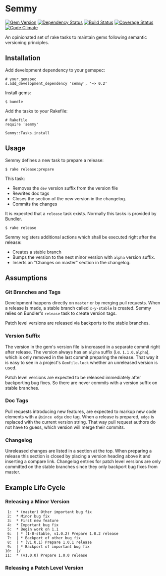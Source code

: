 # Semmy

[![Gem Version](https://badge.fury.io/rb/semmy.svg)](http://badge.fury.io/rb/semmy)
[![Dependency Status](https://gemnasium.com/badges/github.com/tf/semmy.svg)](https://gemnasium.com/github.com/tf/semmy)
[![Build Status](https://travis-ci.org/tf/semmy.svg?branch=master)](https://travis-ci.org/tf/semmy)
[![Coverage Status](https://coveralls.io/repos/github/tf/semmy/badge.svg?branch=master)](https://coveralls.io/github/tf/semmy?branch=master)
[![Code Climate](https://codeclimate.com/github/tf/semmy/badges/gpa.svg)](https://codeclimate.com/github/tf/semmy)

An opinionated set of rake tasks to maintain gems following semantic
versioning principles.

## Installation

Add development dependency to your gemspec:

    # your.gemspec
    s.add_development_dependency 'semmy', '~> 0.2'

Install gems:

    $ bundle

Add the tasks to your Rakefile:

    # Rakefile
    require 'semmy'

    Semmy::Tasks.install

## Usage

Semmy defines a new task to prepare a release:

    $ rake release:prepare

This task:

* Removes the `dev` version suffix from the version file
* Rewrites doc tags
* Closes the section of the new version in the changelog.
* Commits the changes

It is expected that a `release` task exists. Normally this tasks is
provided by Bundler.

    $ rake release

Semmy registers additional actions which shall be
executed right after the release:

* Creates a stable branch
* Bumps the version to the next minor version with `alpha` version
  suffix.
* Inserts an "Changes on master" section in the changelog.

## Assumptions

### Git Branches and Tags

Development happens directly on `master` or by merging pull
requests. When a release is made, a stable branch called `x-y-stable`
is created. Semmy relies on Bundler's `release` task to create version
tags.

Patch level versions are released via backports to the stable
branches.

### Version Suffix

The version in the gem's version file is increased in a separate
commit right after release. The version always has an `alpha` suffix
(i.e. `1.1.0.alpha`), which is only removed in the last commit
preparing the release. That way it is easy to see in a project's
`Gemfile.lock` whether an unreleased version is used.

Patch level versions are expected to be released immediately after
backporting bug fixes. So there are never commits with a version
suffix on stable branches.

### Doc Tags

Pull requests introducing new features, are expected to markup new
code elements with a `@since edge` doc tag. When a release is
prepared, `edge` is replaced with the current version string. That way
pull request authors do not have to guess, which version will merge
their commits.

### Changelog

Unreleased changes are listed in a section at the top. When preparing
a release this section is closed by placing a version heading above it
and inserting a compare link. Changelog entries for patch level
versions are only committed on the stable branches since they only
backport bug fixes from master.

## Example Life Cycle

### Releasing a Minor Version

     1:  * (master) Other important bug fix
     2:  * Minor bug fix
     3:  * First new feature
     4:  * Important bug fix
     5:  * Begin work on 1.1
     6:  | * (1-0-stable, v1.0.2) Prepare 1.0.2 release
     7:  | * Backport of other bug fix
     8:  | * (v1.0.1) Prepare 1.0.1 release
     9:  | * Backport of important bug fix
    10:  |/
    11:  * (v1.0.0) Prepare 1.0.0 release

### Releasing a Patch Level Version


